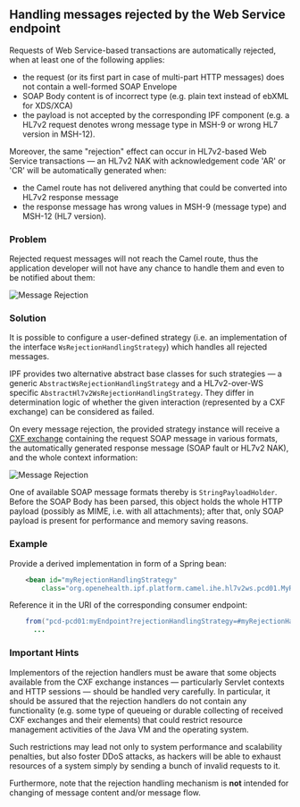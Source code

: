 
## Handling messages rejected by the Web Service endpoint

Requests of Web Service-based transactions are automatically rejected, when at least one of the following applies:

* the request (or its first part in case of multi-part HTTP messages) does not contain a well-formed SOAP Envelope
* SOAP Body content is of incorrect type (e.g. plain text instead of ebXML for XDS/XCA)
* the payload is not accepted by the corresponding IPF component (e.g. a HL7v2 request denotes wrong message type in MSH-9 or wrong HL7 version in MSH-12).

Moreover, the same "rejection" effect can occur in HL7v2-based Web Service transactions — an HL7v2 NAK with acknowledgement code
'AR' or 'CR' will be automatically generated when:

* the Camel route has not delivered anything that could be converted into HL7v2 response message
* the response message has wrong values in MSH-9 (message type) and MSH-12 (HL7 version).

### Problem

Rejected request messages will not reach the Camel route, thus the application developer will not have any chance to handle
them and even to be notified about them:

![Message Rejection](images/rejection-before.png)

### Solution

It is possible to configure a user-defined strategy (i.e. an implementation of the interface `WsRejectionHandlingStrategy`)
which handles all rejected messages.

IPF provides two alternative abstract base classes for such strategies — a generic `AbstractWsRejectionHandlingStrategy`
and a HL7v2-over-WS specific `AbstractHl7v2WsRejectionHandlingStrategy`. They differ in determination logic of whether
the given interaction (represented by a CXF exchange) can be considered as failed.

On every message rejection, the provided strategy instance will receive a
[CXF exchange](http://cxf.apache.org/javadoc/latest/org/apache/cxf/message/Exchange.html) containing the request SOAP message
in various formats, the automatically generated response message (SOAP fault or HL7v2 NAK), and the whole context information:

![Message Rejection](images/rejection-after.png)

One of available SOAP message formats thereby is `StringPayloadHolder`. Before the SOAP Body has been parsed, this object holds
the whole HTTP payload (possibly as MIME, i.e. with all attachments); after that, only SOAP payload is present for performance
and memory saving reasons.

### Example

Provide a derived implementation in form of a Spring bean:

```xml
    <bean id="myRejectionHandlingStrategy"
        class="org.openehealth.ipf.platform.camel.ihe.hl7v2ws.pcd01.MyRejectionHandlingStrategy" />
```

Reference it in the URI of the corresponding consumer endpoint:

```java
    from("pcd-pcd01:myEndpoint?rejectionHandlingStrategy=#myRejectionHandlingStrategy")
      ...
```

### Important Hints

Implementors of the rejection handlers must be aware that some objects available from the CXF exchange instances —
particularly Servlet contexts and HTTP sessions — should be handled very carefully. In particular, it should be
assured that the rejection handlers do not contain any functionality (e.g. some type of queueing or durable collecting
of received CXF exchanges and their elements) that could restrict resource management activities of the Java VM and the
operating system.

Such restrictions may lead not only to system performance and scalability penalties, but also foster DDoS attacks,
as hackers will be able to exhaust resources of a system simply by sending a bunch of invalid requests to it.

Furthermore, note that the rejection handling mechanism is **not** intended for changing of message content
and/or message flow.
